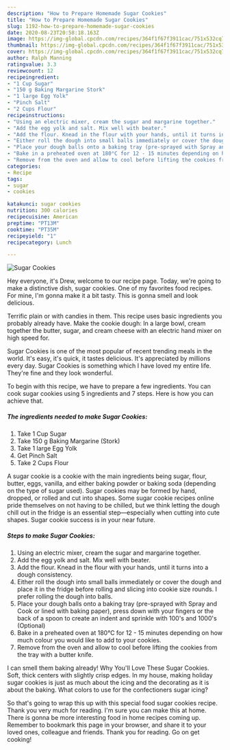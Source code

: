 ```yaml
---
description: "How to Prepare Homemade Sugar Cookies"
title: "How to Prepare Homemade Sugar Cookies"
slug: 1192-how-to-prepare-homemade-sugar-cookies
date: 2020-08-23T20:58:18.163Z
image: https://img-global.cpcdn.com/recipes/364f1f67f3911cac/751x532cq70/sugar-cookies-recipe-main-photo.jpg
thumbnail: https://img-global.cpcdn.com/recipes/364f1f67f3911cac/751x532cq70/sugar-cookies-recipe-main-photo.jpg
cover: https://img-global.cpcdn.com/recipes/364f1f67f3911cac/751x532cq70/sugar-cookies-recipe-main-photo.jpg
author: Ralph Manning
ratingvalue: 3.3
reviewcount: 12
recipeingredient:
- "1 Cup Sugar"
- "150 g Baking Margarine Stork"
- "1 large Egg Yolk"
- "Pinch Salt"
- "2 Cups Flour"
recipeinstructions:
- "Using an electric mixer, cream the sugar and margarine together."
- "Add the egg yolk and salt. Mix well with beater."
- "Add the flour. Knead in the flour with your hands, until it turns into a dough consistency."
- "Either roll the dough into small balls immediately or cover the dough and place it in the fridge before rolling and slicing into cookie size rounds. I prefer rolling the dough into balls."
- "Place your dough balls onto a baking tray (pre-sprayed with Spray and Cook or lined with baking paper), press down with your fingers or the back of a spoon to create an indent and sprinkle with 100&#39;s and 1000&#39;s (Optional)"
- "Bake in a preheated oven at 180°C for 12 - 15 minutes depending on how much colour you would like to add to your cookies."
- "Remove from the oven and allow to cool before lifting the cookies from the tray with a butter knife."
categories:
- Recipe
tags:
- sugar
- cookies

katakunci: sugar cookies 
nutrition: 300 calories
recipecuisine: American
preptime: "PT13M"
cooktime: "PT35M"
recipeyield: "1"
recipecategory: Lunch

---
```



![Sugar Cookies](https://img-global.cpcdn.com/recipes/364f1f67f3911cac/751x532cq70/sugar-cookies-recipe-main-photo.jpg)

Hey everyone, it's Drew, welcome to our recipe page. Today, we're going to make a distinctive dish, sugar cookies. One of my favorites food recipes. For mine, I'm gonna make it a bit tasty. This is gonna smell and look delicious.

Terrific plain or with candies in them. This recipe uses basic ingredients you probably already have. Make the cookie dough: In a large bowl, cream together the butter, sugar, and cream cheese with an electric hand mixer on high speed for.

Sugar Cookies is one of the most popular of recent trending meals in the world. It's easy, it's quick, it tastes delicious. It's appreciated by millions every day. Sugar Cookies is something which I have loved my entire life. They're fine and they look wonderful.


To begin with this recipe, we have to prepare a few ingredients. You can cook sugar cookies using 5 ingredients and 7 steps. Here is how you can achieve that.

<!--inarticleads1-->

##### The ingredients needed to make Sugar Cookies:

1. Take 1 Cup Sugar
1. Take 150 g Baking Margarine (Stork)
1. Take 1 large Egg Yolk
1. Get Pinch Salt
1. Take 2 Cups Flour


A sugar cookie is a cookie with the main ingredients being sugar, flour, butter, eggs, vanilla, and either baking powder or baking soda (depending on the type of sugar used). Sugar cookies may be formed by hand, dropped, or rolled and cut into shapes. Some sugar cookie recipes online pride themselves on not having to be chilled, but we think letting the dough chill out in the fridge is an essential step—especially when cutting into cute shapes. Sugar cookie success is in your near future. 

<!--inarticleads2-->

##### Steps to make Sugar Cookies:

1. Using an electric mixer, cream the sugar and margarine together.
1. Add the egg yolk and salt. Mix well with beater.
1. Add the flour. Knead in the flour with your hands, until it turns into a dough consistency.
1. Either roll the dough into small balls immediately or cover the dough and place it in the fridge before rolling and slicing into cookie size rounds. I prefer rolling the dough into balls.
1. Place your dough balls onto a baking tray (pre-sprayed with Spray and Cook or lined with baking paper), press down with your fingers or the back of a spoon to create an indent and sprinkle with 100&#39;s and 1000&#39;s (Optional)
1. Bake in a preheated oven at 180°C for 12 - 15 minutes depending on how much colour you would like to add to your cookies.
1. Remove from the oven and allow to cool before lifting the cookies from the tray with a butter knife.


I can smell them baking already! Why You&#39;ll Love These Sugar Cookies. Soft, thick centers with slightly crisp edges. In my house, making holiday sugar cookies is just as much about the icing and the decorating as it is about the baking. What colors to use for the confectioners sugar icing? 

So that's going to wrap this up with this special food sugar cookies recipe. Thank you very much for reading. I'm sure you can make this at home. There is gonna be more interesting food in home recipes coming up. Remember to bookmark this page in your browser, and share it to your loved ones, colleague and friends. Thank you for reading. Go on get cooking!
